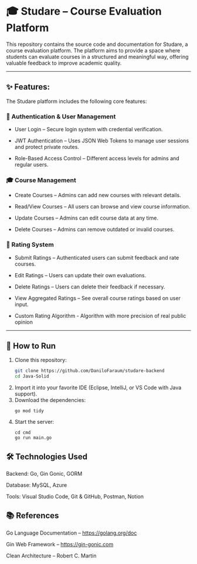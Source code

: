 # 🎓 Studare – Course Evaluation Platform

This repository contains the source code and documentation for Studare, a course evaluation platform. The platform aims to provide a space where students can evaluate courses in a structured and meaningful way, offering valuable feedback to improve academic quality.

---

  ## ✨ Features:

The Studare platform includes the following core features:

  ### 🔐 Authentication & User Management
  - User Login – Secure login system with credential verification.

  - JWT Authentication – Uses JSON Web Tokens to manage user sessions and protect private routes.

  - Role-Based Access Control – Different access levels for admins and regular users.

  ### 🎓 Course Management
  - Create Courses – Admins can add new courses with relevant details.
  
  - Read/View Courses – All users can browse and view course information.
  
  - Update Courses – Admins can edit course data at any time.
  
  - Delete Courses – Admins can remove outdated or invalid courses.

  ### 📝 Rating System
  - Submit Ratings – Authenticated users can submit feedback and rate courses.
  
  - Edit Ratings – Users can update their own evaluations.
  
  - Delete Ratings – Users can delete their feedback if necessary.
  
  - View Aggregated Ratings – See overall course ratings based on user input.

  - Custom Rating Algorithm - Algorithm with more precision of real public opinion 

---

## 🚀 How to Run

1. Clone this repository:
   ```bash
   git clone https://github.com/DaniloFaraum/studare-backend
   cd Java-Solid
2. Import it into your favorite IDE (Eclipse, IntelliJ, or VS Code with Java support).
3. Download the dependencies:
    ```
    go mod tidy
   ```
4. Start the server:
    ```
    cd cmd
    go run main.go
    ```

## 🛠 Technologies Used

Backend: Go, Gin Gonic, GORM 

Database: MySQL, Azure

Tools: Visual Studio Code, Git & GitHub, Postman, Notion

## 📚 References
Go Language Documentation – https://golang.org/doc

Gin Web Framework – https://gin-gonic.com

Clean Architecture – Robert C. Martin
